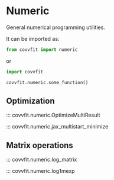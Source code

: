# Numeric

General numerical programming utilities.

It can be imported as:
```python
from covvfit import numeric
```

or

```python
import covvfit

covvfit.numeric.some_function()
```


## Optimization

::: covvfit.numeric.OptimizeMultiResult

::: covvfit.numeric.jax_multistart_minimize


## Matrix operations

::: covvfit.numeric.log_matrix

::: covvfit.numeric.log1mexp